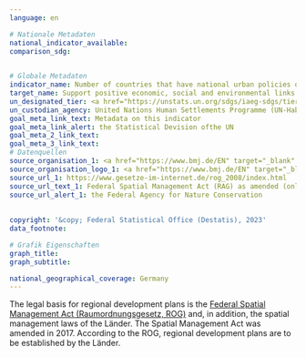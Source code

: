 ```yaml
---
language: en    

# Nationale Metadaten    
national_indicator_available:     
comparison_sdg:     
    

# Globale Metadaten    
indicator_name: Number of countries that have national urban policies or regional development plans that (a) respond to population dynamics; (b) ensure balanced territorial development; and (c) increase local fiscal space    
target_name: Support positive economic, social and environmental links between urban, peri-urban and rural areas by strengthening national and regional development planning    
un_designated_tier: <a href="https://unstats.un.org/sdgs/iaeg-sdgs/tier-classification/" title="Click here for more information on the UN tier classification."  target="_blank" onclick="return confirm_alert(this);">Tier I</a>    
un_custodian_agency: United Nations Human Settlements Programme (UN-Habitat)    
goal_meta_link_text: Metadata on this indicator    
goal_meta_link_alert: the Statistical Devision ofthe UN    
goal_meta_2_link_text:     
goal_meta_3_link_text:         
# Datenquellen
source_organisation_1: <a href="https://www.bmj.de/EN" target="_blank" onclick="return confirm_alert('the Federal Agency for Nature Conservation');"> Federal Ministry of Justice and the Federal Office of Justice </a>
source_organisation_logo_1: <a href="https://www.bmj.de/EN" target="_blank" onclick="return confirm_alert('the Federal Agency for Nature Conservation');"><img src="https://g205sdgs.github.io/sdg-indicators/public/OrgImgEn/bmj.png" alt="Logo bmj" style="height:60px; width:148px"/></a>
source_url_1: https://www.gesetze-im-internet.de/rog_2008/index.html
source_url_text_1: Federal Spatial Management Act (RAG) as amended (only available in German)
source_url_alert_1: the Federal Agency for Nature Conservation
    
    
copyright: '&copy; Federal Statistical Office (Destatis), 2023'    
data_footnote:     

# Grafik Eigenschaften    
graph_title: 
graph_subtitle:     

national_geographical_coverage: Germany    
---
```



The legal basis for regional development plans is the <a href="https://www.gesetze-im-internet.de/rog_2008/index.html">Federal Spatial Management Act (Raumordnungsgesetz, ROG)</a> and, in addition, the spatial management laws of the Länder. The Spatial Management Act was amended in 2017. According to the ROG, regional development plans are to be established by the Länder.